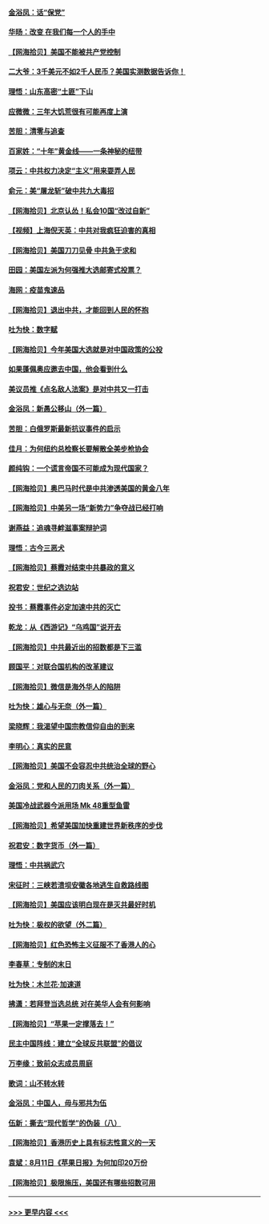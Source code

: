#### [金浴凤：话“保党”](../pages/nsc993/n12361867.md?t=08280502) 
#### [华旸：改变 在我们每一个人的手中](../pages/nsc993/n12361774.md?t=08280502) 
#### [【网海拾贝】美国不能被共产党控制](../pages/nsc993/n12360271.md?t=08280502) 
#### [二大爷：3千美元不如2千人民币？美国实测数据告诉你！](../pages/nsc993/n12358563.md?t=08280502) 
#### [理悟：山东高密“土匪”下山](../pages/nsc993/n12358535.md?t=08280502) 
#### [应微微：三年大饥荒很有可能再度上演](../pages/nsc993/n12358523.md?t=08280502) 
#### [苦胆：清零与追查](../pages/nsc993/n12358501.md?t=08280502) 
#### [百家姓：“十年”黄金线——一条神秘的纽带](../pages/nsc993/n12358319.md?t=08280502) 
#### [项云：中共权力决定“主义”用来耍弄人民](../pages/nsc993/n12358172.md?t=08280502) 
#### [俞元：美“屠龙斩”破中共九大毒招](../pages/nsc993/n12357822.md?t=08280502) 
#### [【网海拾贝】北京认怂！私会10国“改过自新”](../pages/nsc993/n12357784.md?t=08280502) 
#### [【视频】上海倪天英：中共对我疯狂迫害的真相](../pages/nsc993/n12356341.md?t=08280502) 
#### [【网海拾贝】美国刀刀见骨 中共急于求和](../pages/nsc993/n12355511.md?t=08280502) 
#### [田园：美国左派为何强推大选邮寄式投票？](../pages/nsc993/n12352963.md?t=08280502) 
#### [海网：疫苗鬼速品](../pages/nsc993/n12354438.md?t=08280502) 
#### [【网海拾贝】退出中共，才能回到人民的怀抱](../pages/nsc993/n12352634.md?t=08280502) 
#### [吐为快：数字赋](../pages/nsc993/n12352317.md?t=08280502) 
#### [【网海拾贝】今年美国大选就是对中国政策的公投](../pages/nsc993/n12350973.md?t=08280502) 
#### [如果蓬佩奥应邀去中国，他会看到什么](../pages/nsc993/n12350945.md?t=08280502) 
#### [美议员推《点名敌人法案》是对中共又一打击](../pages/nsc993/n12350765.md?t=08280502) 
#### [金浴凤：新愚公移山（外一篇）](../pages/nsc993/n12350253.md?t=08280502) 
#### [苦胆：白俄罗斯最新抗议事件的启示](../pages/nsc993/n12349989.md?t=08280502) 
#### [佳月：为何纽约总检察长要解散全美步枪协会](../pages/nsc993/n12349939.md?t=08280502) 
#### [颜纯钩：一个谎言帝国不可能成为现代国家？](../pages/nsc993/n12349898.md?t=08280502) 
#### [【网海拾贝】奥巴马时代是中共渗透美国的黄金八年](../pages/nsc993/n12349284.md?t=08280502) 
#### [【网海拾贝】中美另一场“新势力”争夺战已经打响](../pages/nsc993/n12346998.md?t=08280502) 
#### [谢燕益：追魂寻衅滋事案辩护词](../pages/nsc993/n12346892.md?t=08280502) 
#### [理悟：古今三恶犬](../pages/nsc993/n12345190.md?t=08280502) 
#### [【网海拾贝】蔡霞对结束中共暴政的意义](../pages/nsc993/n12344263.md?t=08280502) 
#### [祝君安：世纪之选边站](../pages/nsc993/n12342382.md?t=08280502) 
#### [投书：蔡霞事件必定加速中共的灭亡](../pages/nsc993/n12341881.md?t=08280502) 
#### [乾龙：从《西游记》“乌鸡国”说开去](../pages/nsc993/n12341690.md?t=08280502) 
#### [【网海拾贝】中共最近出的招数都是下三滥](../pages/nsc993/n12341593.md?t=08280502) 
#### [顾国平：对联合国机构的改革建议](../pages/nsc993/n12339928.md?t=08280502) 
#### [【网海拾贝】微信是海外华人的陷阱](../pages/nsc993/n12338868.md?t=08280502) 
#### [吐为快：雄心与无奈（外一篇）](../pages/nsc993/n12338132.md?t=08280502) 
#### [梁晓辉：我渴望中国宗教信仰自由的到来](../pages/nsc993/n12336657.md?t=08280502) 
#### [李明心：真实的民意](../pages/nsc993/n12336089.md?t=08280502) 
#### [【网海拾贝】美国不会容忍中共统治全球的野心](../pages/nsc993/n12336063.md?t=08280502) 
#### [金浴凤：党和人民的刀肉关系（外一篇）](../pages/nsc993/n12335834.md?t=08280502) 
#### [美国冷战武器今派用场 Mk 48重型鱼雷](../pages/nsc993/n12335354.md?t=08280502) 
#### [【网海拾贝】希望美国加快重建世界新秩序的步伐](../pages/nsc993/n12334224.md?t=08280502) 
#### [祝君安：数字货币（外一篇）](../pages/nsc993/n12334186.md?t=08280502) 
#### [理悟：中共祸武穴](../pages/nsc993/n12333962.md?t=08280502) 
#### [宋征时：三峡若溃坝安徽各地逃生自救路线图](../pages/nsc993/n12332450.md?t=08280502) 
#### [【网海拾贝】美国应该明白现在是灭共最好时机](../pages/nsc993/n12332313.md?t=08280502) 
#### [吐为快：极权的欲望（外二篇）](../pages/nsc993/n12332089.md?t=08280502) 
#### [【网海拾贝】红色恐怖主义征服不了香港人的心](../pages/nsc993/n12329296.md?t=08280502) 
#### [李春草：专制的末日](../pages/nsc993/n12329079.md?t=08280502) 
#### [吐为快：木兰花‧加速道](../pages/nsc993/n12327366.md?t=08280502) 
#### [拂潇：若拜登当选总统 对在美华人会有何影响](../pages/nsc993/n12295996.md?t=08280502) 
#### [【网海拾贝】“苹果一定撑落去！”](../pages/nsc993/n12326784.md?t=08280502) 
#### [民主中国阵线：建立“全球反共联盟”的倡议](../pages/nsc993/n12324177.md?t=08280502) 
#### [万李缘：致前众志成员周庭](../pages/nsc993/n12324635.md?t=08280502) 
#### [歌词：山不转水转](../pages/nsc993/n12324599.md?t=08280502) 
#### [金浴凤：中国人，毋与邪共为伍](../pages/nsc993/n12324257.md?t=08280502) 
#### [伍新：撕去“现代哲学”的伪装（八）](../pages/nsc993/n12324188.md?t=08280502) 
#### [【网海拾贝】香港历史上具有标志性意义的一天](../pages/nsc993/n12324021.md?t=08280502) 
#### [袁斌：8月11日《苹果日报》为何加印20万份](../pages/nsc993/n12323955.md?t=08280502) 
#### [【网海拾贝】极限施压，美国还有哪些招数可用](../pages/nsc993/n12322512.md?t=08280502) 

----
#### [ >>> 更早内容 <<< ](../indexes/nsc993-earlier.md)
